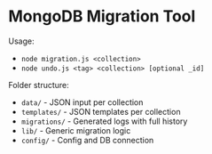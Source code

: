# MongoDB Migration Tool

Usage:
- `node migration.js <collection>`
- `node undo.js <tag> <collection> [optional _id]`

Folder structure:
- `data/` - JSON input per collection
- `templates/` - JSON templates per collection
- `migrations/` - Generated logs with full history
- `lib/` - Generic migration logic
- `config/` - Config and DB connection

